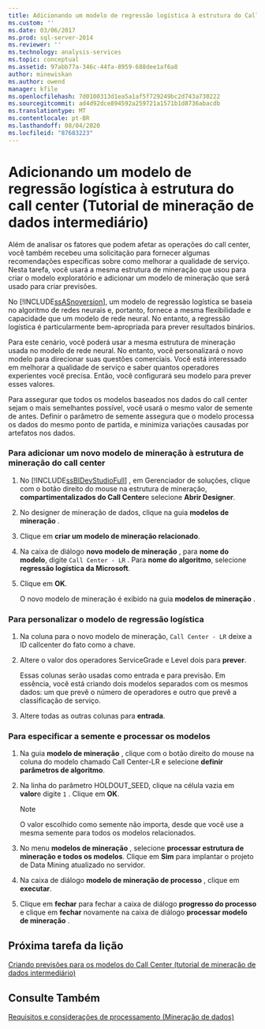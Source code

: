 ```yaml
---
title: Adicionando um modelo de regressão logística à estrutura do Call Center (tutorial de mineração de dados intermediário) | Microsoft Docs
ms.custom: ''
ms.date: 03/06/2017
ms.prod: sql-server-2014
ms.reviewer: ''
ms.technology: analysis-services
ms.topic: conceptual
ms.assetid: 97abb77a-346c-44fa-8959-688dee1af6a8
author: minewiskan
ms.author: owend
manager: kfile
ms.openlocfilehash: 7d0100313d1ea5a1af5f729249bc2d743a730222
ms.sourcegitcommit: ad4d92dce894592a259721a1571b1d8736abacdb
ms.translationtype: MT
ms.contentlocale: pt-BR
ms.lasthandoff: 08/04/2020
ms.locfileid: "87683223"
---
```

# <a name="adding-a-logistic-regression-model-to-the-call-center-structure-intermediate-data-mining-tutorial"></a>Adicionando um modelo de regressão logística à estrutura do call center (Tutorial de mineração de dados intermediário)
  Além de analisar os fatores que podem afetar as operações do call center, você também recebeu uma solicitação para fornecer algumas recomendações específicas sobre como melhorar a qualidade de serviço. Nesta tarefa, você usará a mesma estrutura de mineração que usou para criar o modelo exploratório e adicionar um modelo de mineração que será usado para criar previsões.  
  
 No [!INCLUDE[ssASnoversion](../includes/ssasnoversion-md.md)], um modelo de regressão logística se baseia no algoritmo de redes neurais e, portanto, fornece a mesma flexibilidade e capacidade que um modelo de rede neural. No entanto, a regressão logística é particularmente bem-apropriada para prever resultados binários.  
  
 Para este cenário, você poderá usar a mesma estrutura de mineração usada no modelo de rede neural. No entanto, você personalizará o novo modelo para direcionar suas questões comerciais. Você está interessado em melhorar a qualidade de serviço e saber quantos operadores experientes você precisa. Então, você configurará seu modelo para prever esses valores.  
  
 Para assegurar que todos os modelos baseados nos dados do call center sejam o mais semelhantes possível, você usará o mesmo valor de semente de antes. Definir o parâmetro de semente assegura que o modelo processa os dados do mesmo ponto de partida, e minimiza variações causadas por artefatos nos dados.  
  
### <a name="to-add-a-new-mining-model-to-the-call-center-mining-structure"></a>Para adicionar um novo modelo de mineração à estrutura de mineração do call center  
  
1.  No [!INCLUDE[ssBIDevStudioFull](../includes/ssbidevstudiofull-md.md)] , em Gerenciador de soluções, clique com o botão direito do mouse na estrutura de mineração, **compartimentalizados do Call Center**e selecione **Abrir Designer**.  
  
2.  No designer de mineração de dados, clique na guia **modelos de mineração** .  
  
3.  Clique em **criar um modelo de mineração relacionado**.  
  
4.  Na caixa de diálogo **novo modelo de mineração** , para **nome do modelo**, digite `Call Center - LR` .  Para **nome do algoritmo**, selecione **regressão logística da Microsoft**.  
  
5.  Clique em **OK**.  
  
     O novo modelo de mineração é exibido na guia **modelos de mineração** .  
  
### <a name="to-customize-the-logistic-regression-model"></a>Para personalizar o modelo de regressão logística  
  
1.  Na coluna para o novo modelo de mineração, `Call Center - LR` deixe a ID callcenter do fato como a chave.  
  
2.  Altere o valor dos operadores ServiceGrade e Level dois para **prever**.  
  
     Essas colunas serão usadas como entrada e para previsão. Em essência, você está criando dois modelos separados com os mesmos dados: um que prevê o número de operadores e outro que prevê a classificação de serviço.  
  
3.  Altere todas as outras colunas para **entrada**.  
  
### <a name="to-specify-the-seed-and-process-the-models"></a>Para especificar a semente e processar os modelos  
  
1.  Na guia **modelo de mineração** , clique com o botão direito do mouse na coluna do modelo chamado Call Center-LR e selecione **definir parâmetros de algoritmo**.  
  
2.  Na linha do parâmetro HOLDOUT_SEED, clique na célula vazia em **valor**e digite `1` . Clique em **OK**.  
  
    > [!NOTE]  
    >  O valor escolhido como semente não importa, desde que você use a mesma semente para todos os modelos relacionados.  
  
3.  No menu **modelos de mineração** , selecione **processar estrutura de mineração e todos os modelos**. Clique em **Sim** para implantar o projeto de Data Mining atualizado no servidor.  
  
4.  Na caixa de diálogo **modelo de mineração de processo** , clique em **executar**.  
  
5.  Clique em **fechar** para fechar a caixa de diálogo **progresso do processo** e clique em **fechar** novamente na caixa de diálogo **processar modelo de mineração** .  
  
## <a name="next-task-in-lesson"></a>Próxima tarefa da lição  
 [Criando previsões para os modelos do Call Center &#40;tutorial de mineração de dados intermediário&#41;](../../2014/tutorials/create-predictions-call-center-models-intermediate-data-mining-tutorial.md)  
  
## <a name="see-also"></a>Consulte Também  
 [Requisitos e considerações de processamento &#40;Mineração de dados&#41;](../../2014/analysis-services/data-mining/processing-requirements-and-considerations-data-mining.md)  
  
  
